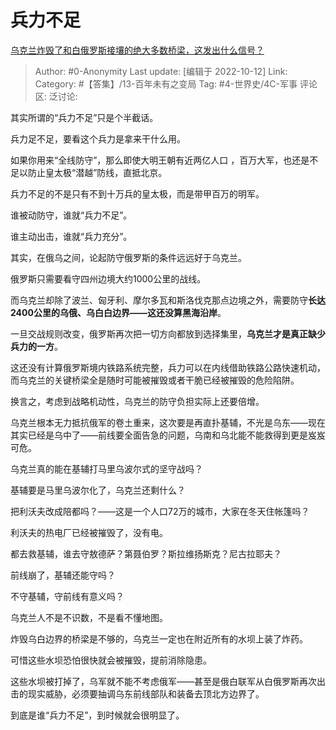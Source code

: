 # 兵力不足
[乌克兰炸毁了和白俄罗斯接壤的绝大多数桥梁，这发出什么信号？](https://www.zhihu.com/question/558484344/answer/2711566918)

> Author: #0-Anonymity
> Last update: [编辑于 2022-10-12]
> Link:
> Category: #【答集】/13-百年未有之变局
> Tag: #4-世界史/4C-军事
> 评论区:
> 泛讨论:

其实所谓的“兵力不足”只是个半截话。

兵力足不足，要看这个兵力是拿来干什么用。

如果你用来“全线防守”，那么即使大明王朝有近两亿人口 ，百万大军，也还是不足以防止皇太极“潜越”防线，直抵北京。

兵力不足的不是只有不到十万兵的皇太极，而是带甲百万的明军。

谁被动防守，谁就“兵力不足”。

谁主动出击，谁就“兵力充分”。

其实，在俄乌之间，论起防守俄罗斯的条件远远好于乌克兰。

俄罗斯只需要看守四州边境大约1000公里的战线。

而乌克兰却除了波兰、匈牙利、摩尔多瓦和斯洛伐克那点边境之外，需要防守**长达2400公里的乌俄、乌白白边界——这还没算黑海沿岸**。

一旦交战规则改变，俄罗斯再次把一切方向都放到选择集里，**乌克兰才是真正缺少兵力的一方**。

这还没有计算俄罗斯境内铁路系统完整，兵力可以在内线借助铁路公路快速机动，而乌克兰的关键桥梁全是随时可能被摧毁或者干脆已经被摧毁的危险陷阱。

换言之，考虑到战略机动性，乌克兰的防守负担实际上还要倍增。

乌克兰根本无力抵抗俄军的卷土重来，这次要是再直扑基辅，不光是乌东——现在其实已经是乌中了——前线要全面告急的问题，乌南和乌北能不能救得到更是岌岌可危。

乌克兰真的能在基辅打马里乌波尔式的坚守战吗？

基辅要是马里乌波尔化了，乌克兰还剩什么？

把利沃夫改成陪都吗？——这是一个人口72万的城市，大家在冬天住帐篷吗？

利沃夫的热电厂已经被摧毁了，没有电。

都去救基辅，谁去守敖德萨？第聂伯罗？斯拉维扬斯克？尼古拉耶夫？

前线崩了，基辅还能守吗？

不守基辅，守前线有意义吗？

乌克兰人不是不识数，不是看不懂地图。

炸毁乌白边界的桥梁是不够的，乌克兰一定也在附近所有的水坝上装了炸药。

可惜这些水坝恐怕很快就会被摧毁，提前消除隐患。

这些水坝被打掉了，乌军就不能不考虑俄军——甚至是俄白联军从白俄罗斯再次出击的现实威胁，必须要抽调乌东前线部队和装备去顶北方边界了。

到底是谁“兵力不足”，到时候就会很明显了。
